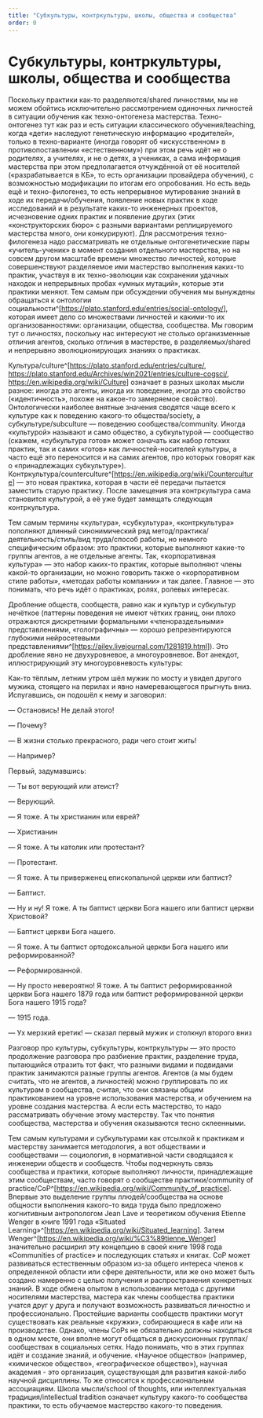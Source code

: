 ```yaml
---
title: "Субкультуры, контркультуры, школы, общества и сообщества"
order: 0
---
```


# Субкультуры, контркультуры, школы, общества и сообщества

Поскольку практики как-то разделяются/shared личностями, мы не можем обойтись исключительно рассмотрением одиночных личностей в ситуации обучения как техно-онтогенеза мастерства. Техно-онтогенез тут как раз и есть ситуации классического обучения/teaching, когда «дети» наследуют генетическую информацию «родителей», только в техно-варианте (иногда говорят об «искусственном» в противопоставлении «естественному») при этом речь идёт не о родителях, а учителях, и не о детях, а учениках, а сама информация мастерства при этом предполагается отчуждённой от её носителей («разрабатывается в КБ», то есть организации провайдера обучения), с возможностью модификации по итогам его опробования. Но есть ведь ещё и техно-филогенез, то есть непрерывное мутирование знаний в ходе их передачи/обучения, появление новых практик в ходе исследований и в результате каких-то инженерных проектов, исчезновение одних практик и появление других (этих «конструкторских бюро» с разными вариантами реплицируемого мастерства много, они конкурируют). Для рассмотрения техно-филогенеза надо рассматривать не отдельные онтогенетические пары «учитель-ученик» в момент создания отдельного мастерства, но на совсем другом масштабе времени множество личностей, которые совершенствуют разделяемое ими мастерство выполнения каких-то практик, участвуя в их техно-эволюции как сохранении удачных находок и непрерывных пробах «умных мутаций», которые эти практики меняют. Тем самым при обсуждении обучения мы вынуждены обращаться к онтологии социальности^[<https://plato.stanford.edu/entries/social-ontology/>], которая имеет дело со множествами личностей и какими-то их организованностями: организации, общества, сообщества. Мы говорим тут о личностях, поскольку нас интересуют не столько организменные отличия агентов, сколько отличия в мастерстве, в разделяемых/shared и непрерывно эволюционирующих знаниях о практиках.

Культура/culture^[<https://plato.stanford.edu/entries/culture/>, <https://plato.stanford.edu/Archives/win2021/entries/culture-cogsci/>, <https://en.wikipedia.org/wiki/Culture>] означает в разных школах мысли разное: иногда это агенты, иногда их поведение, иногда это свойство («идентичность», похоже на какое-то замеряемое свойство). Онтологически наиболее внятные значения сводятся чаще всего к культуре как к поведению какого-то общества/society, а субкультуре/subculture — поведению сообщества/community. Иногда «культурой» называют и само общество, а субкультурой — сообщество (скажем, «субкультура готов» может означать как набор готских практик, так и самих «готов» как личностей-носителей культуры, а часто ещё это переносится и на самих агентов, про которых говорят как о «принадлежащих субкультуре»). Контркультура/counterculture^[<https://en.wikipedia.org/wiki/Counterculture>] — это новая практика, которая в части её передачи пытается заместить старую практику. После замещения эта контркультура сама становится культурой, а её уже будет замещать следующая контркультура.

Тем самым термины «культура», «субкультура», «контркультура» пополняют длинный синонимический ряд метод/практика/деятельность/стиль/вид труда/способ работы, но немного специфическим образом: это практики, которые выполняют какие-то группы агентов, а не отдельные агенты. Так, «корпоративная культура» — это набор каких-то практик, которые выполняют члены какой-то организации, но можно говорить также о «корпоративном стиле работы», «методах работы компании» и так далее. Главное — это понимать, что речь идёт о практиках, ролях, ролевых интересах.

Дробление обществ, сообществ, равно как и культур и субкультур нечёткое (паттерны поведения не имеют чётких границ, они плохо отражаются дискретными формальными «членораздельными» представлениями, «голографичны» — хорошо репрезентируются глубокими нейросетевыми представлениями^[<https://ailev.livejournal.com/1281819.html>]). Это дробление явно не двухуровневое, а многоуровневое. Вот анекдот, иллюстрирующий эту многоуровневость культуры:

Как-то тёплым, летним утром шёл мужик по мосту и увидел другого мужика, стоящего на перилах и явно намеревающегося прыгнуть вниз. Испугавшись, он подошёл к нему и заговорил:

— Остановись! Не делай этого!

— Почему?

— В жизни столько прекрасного, ради чего стоит жить!

— Например?

Первый, задумавшись:

— Ты вот верующий или атеист?

— Верующий.

— Я тоже. А ты христианин или еврей?

— Христианин

— Я тоже. А ты католик или протестант?

— Протестант.

— Я тоже. А ты приверженец епископальной церкви или баптист?

— Баптист.

— Ну и ну! Я тоже. А ты баптист церкви Бога нашего или баптист церкви Христовой?

— Баптист церкви Бога нашего.

— Я тоже. А ты баптист ортодоксальной церкви Бога нашего или реформированной?

— Реформированной.

— Ну просто невероятно! Я тоже. А ты баптист реформированной церкви Бога нашего 1879 года или баптист реформированной церкви Бога нашего 1915 года?

— 1915 года.

— Ух мерзкий еретик! — сказал первый мужик и столкнул второго вниз

Разговор про культуры, субкультуры, контркультуры — это просто продолжение разговора про разбиение практик, разделение труда, пытающийся отразить тот факт, что разными видами и подвидами практик занимаются разные группы агентов. Агентов (а мы будем считать, что не агентов, а личностей) можно группировать по их культурам в сообщества, считая, что они связаны общим практикованием на уровне использования мастерства, и обучением на уровне создания мастерства. А если есть мастерство, то надо рассматривать обучение этому мастерству. Так что понятия сообщества, мастерства и обучения оказываются тесно склеенными.

Тем самым культурами и субкультурами как отсылкой к практикам и мастерству занимается методология, а вот обществами и сообществами — социология, в нормативной части сводящаяся к инженерии обществ и сообществ. Чтобы подчеркнуть связь сообщества и практики, которые выполняют личности, принадлежащие этим сообществам, часто говорят о сообществе практики/community of practice/CoP^[<https://en.wikipedia.org/wiki/Community_of_practice>]. Впервые это выделение группы ллюдей/сообщества на основе общности выполнения какого-то вида труда было предложено когнитивным антропологом Jean Lave и теоретиком обучения Etienne Wenger в книге 1991 года «Situated Learning»^[<https://en.wikipedia.org/wiki/Situated_learning>]. Затем Wenger^[<https://en.wikipedia.org/wiki/%C3%89tienne_Wenger>] значительно расширил эту концепцию в своей книге 1998 года «Communities of practice» и последующих статьях и книгах. CoP может развиваться естественным образом из-за общего интереса членов к определенной области или сфере деятельности, или же оно может быть создано намеренно с целью получения и распространения конкретных знаний. В ходе обмена опытом в использовании метода с другими носителями мастерства, мастера как члены сообщества практики учатся друг у друга и получают возможность развиваться личностно и профессионально. Простейшие варианты сообществ практики могут существовать как реальные «кружки», собирающиеся в кафе или на производстве. Однако, члены CoPs не обязательно должны находиться в одном месте, они вполне могут общаться в дискуссионных группах/сообществах в социальных сетях. Надо понимать, что в этих группах идёт и создание знаний, и обучение. «Научное общество» (например, «химическое общество», «географическое общество»), научная академия - это организация, существующая для развития какой-либо научной дисциплины. То же относится к профессиональным ассоциациям. Школа мысли/school of thoughts, или интеллектуальная традиция/intellectual tradition означает культуру какого-то сообщества практики, то есть обучаемое мастерство какого-то поведения.